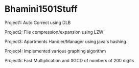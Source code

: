 # Bhamini1501Stuff

Project1: Auto Correct using DLB

Project2: File compression/expansion using LZW

Project3: Apartments Handler/Manager using java's hashing.

Project4: Implemented various graphing algorithm

Project5: Fast Multiplication and XGCD of numbers of 200 digits
